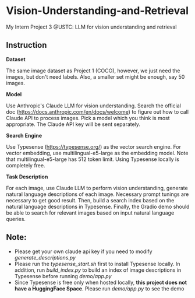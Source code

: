 # Vision-Understanding-and-Retrieval
My Intern Project 3 @USTC: LLM for vision understanding and retrieval

## Instruction
**Dataset**

The same image dataset as Project 1 (COCO), however, we just need the images, but don't need labels.
Also, a smaller set might be enough, say 50 images.

**Model**

Use Anthropic's Claude LLM for vision understanding. Search the official doc
(https://docs.anthropic.com/en/docs/welcome) to figure out how to call Claude API to process
images. Pick a model which you think is most appropriate. The Claude API key will be sent
separately.

**Search Engine**

Use Typesense (https://typesense.org/) as the vector search engine. For vector embedding, use
multilingual-e5-large as the embedding model. Note that multilingual-e5-large has 512 token
limit. Using Typesense locally is completely free.

**Task Description**

For each image, use Claude LLM to perform vision understanding, generate natural language
descriptions of each image. Necessary prompt tunings are necessary to get good result.
Then, build a search index based on the natural language descriptions in Typesense.
Finally, the Gradio demo should be able to search for relevant images based on input natural
language queries.

## Note:
- Please get your own claude api key if you need to modify *generate_descriptions.py*
- Please run the *typesense_start.sh* first to install Typesense locally. In addition, run *build_index.py* to build an index of image descriptions in Typesense before running *demo/app.py*
- Since Typesense is free only when hosted locally, **this project does not have a HuggingFace Space**. Please run *demo/app.py* to see the demo